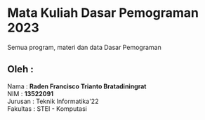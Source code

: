 # Mata Kuliah Dasar Pemograman 2023  
Semua program, materi dan data Dasar Pemograman  

## Oleh : 
Nama : **Raden Francisco Trianto Bratadiningrat**  
NIM : **13522091**   
Jurusan : Teknik Informatika'22  
Fakultas : STEI - Komputasi  

